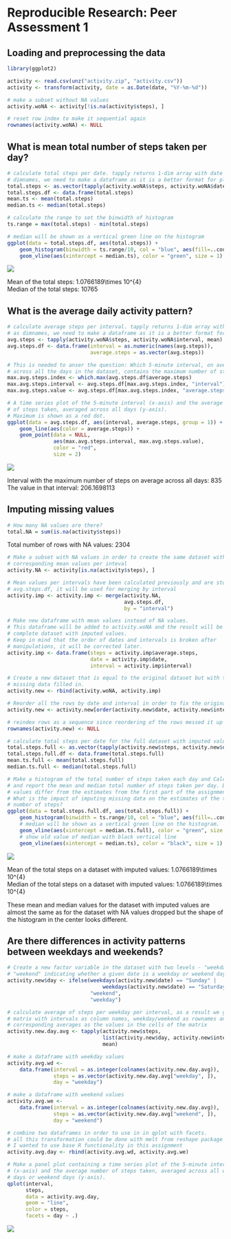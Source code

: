 # Reproducible Research: Peer Assessment 1



## Loading and preprocessing the data

```r
library(ggplot2)

activity <- read.csv(unz("activity.zip", "activity.csv"))
activity <- transform(activity, date = as.Date(date, "%Y-%m-%d"))

# make a subset without NA values
activity.woNA <- activity[!is.na(activity$steps), ]

# reset row index to make it sequential again
rownames(activity.woNA) <- NULL
```

## What is mean total number of steps taken per day?

```r
# calculate total steps per date. tapply returns 1-dim array with date as 
# dimnames, we need to make a dataframe as it is a better format for plotting
total.steps <- as.vector(tapply(activity.woNA$steps, activity.woNA$date, sum))
total.steps.df <- data.frame(total.steps)
mean.ts <- mean(total.steps)
median.ts <- median(total.steps)

# calculate the range to set the binwidth of histogram 
ts.range = max(total.steps) - min(total.steps)

# median will be shown as a vertical green line on the histogram
ggplot(data = total.steps.df, aes(total.steps)) + 
    geom_histogram(binwidth = ts.range/10, col = "blue", aes(fill=..count..)) + 
    geom_vline(aes(xintercept = median.ts), color = "green", size = 1)
```

![](PA1_template_files/figure-html/totals-1.png) 

Mean of the total steps: 1.0766189\times 10^{4}  
Median of the total steps: 10765    

## What is the average daily activity pattern?

```r
# calculate average steps per interval. tapply returns 1-dim array with interval
# as dimnames, we need to make a dataframe as it is a better format for plotting
avg.steps <- tapply(activity.woNA$steps, activity.woNA$interval, mean)
avg.steps.df <- data.frame(interval = as.numeric(names(avg.steps)), 
                           average.steps = as.vector(avg.steps))

# This is needed to anser the question: Which 5-minute interval, on average 
# across all the days in the dataset, contains the maximum number of steps?
max.avg.steps.index <- which.max(avg.steps.df$average.steps)
max.avg.steps.interval <- avg.steps.df[max.avg.steps.index, "interval"]
max.avg.steps.value <- avg.steps.df[max.avg.steps.index, "average.steps"]

# A time series plot of the 5-minute interval (x-axis) and the average number 
# of steps taken, averaged across all days (y-axis). 
# Maximum is shown as a red dot.
ggplot(data = avg.steps.df, aes(interval, average.steps, group = 1)) +
    geom_line(aes(color = average.steps)) + 
    geom_point(data = NULL, 
               aes(max.avg.steps.interval, max.avg.steps.value), 
               color = "red", 
               size = 2)
```

![](PA1_template_files/figure-html/averages-1.png) 

Interval with the maximum number of steps on average across all days: 835  
The value in that interval: 206.1698113  

## Imputing missing values

```r
# How many NA values are there?
total.NA = sum(is.na(activity$steps))
```

Total number of rows with NA values: 2304


```r
# Make a subset with NA values in order to create the same dataset with 
# corresponding mean values per inteval 
activity.NA <- activity[is.na(activity$steps), ]

# Mean values per intervals have been calculated previously and are stored in 
# avg.steps.df, it will be used for merging by interval
activity.imp <- activity.imp <- merge(activity.NA, 
                                      avg.steps.df, 
                                      by = "interval")

# Make new dataframe with mean values instead of NA values. 
# This dataframe will be added to activity.woNA and the result will be a 
# complete dataset with imputed values.
# Keep in mind that the order of dates and intervals is broken after 
# manipulations, it will be corrected later.
activity.imp <- data.frame(steps = activity.imp$average.steps, 
                           date = activity.imp$date, 
                           interval = activity.imp$interval)

# Create a new dataset that is equal to the original dataset but with the 
# missing data filled in. 
activity.new <- rbind(activity.woNA, activity.imp)

# Reorder all the rows by date and interval in order to fix the original order
activity.new <- activity.new[order(activity.new$date, activity.new$interval), ]

# reindex rows as a sequence since reordering of the rows messed it up
rownames(activity.new) <- NULL

# calculate total steps per date for the full dataset with imputed values. 
total.steps.full <- as.vector(tapply(activity.new$steps, activity.new$date, sum))
total.steps.full.df <- data.frame(total.steps.full)
mean.ts.full <- mean(total.steps.full)
median.ts.full <- median(total.steps.full)

# Make a histogram of the total number of steps taken each day and Calculate 
# and report the mean and median total number of steps taken per day. Do these 
# values differ from the estimates from the first part of the assignment? 
# What is the impact of imputing missing data on the estimates of the total daily 
# number of steps?
ggplot(data = total.steps.full.df, aes(total.steps.full)) + 
    geom_histogram(binwidth = ts.range/10, col = "blue", aes(fill=..count..)) + 
    # median will be shown as a vertical green line on the histogram.
    geom_vline(aes(xintercept = median.ts.full), color = "green", size = 1) +
    # show old value of median with black vertical line
    geom_vline(aes(xintercept = median.ts), color = "black", size = 1)
```

![](PA1_template_files/figure-html/imputing-1.png) 

Mean of the total steps on a dataset with imputed values: 1.0766189\times 10^{4}  
Median of the total steps on a dataset with imputed values: 1.0766189\times 10^{4}    

These mean and median values for the dataset with imputed values are almost the same as for the dataset with NA values dropped but the shape of the histogram in the center looks different.

## Are there differences in activity patterns between weekdays and weekends?

```r
# Create a new factor variable in the dataset with two levels - "weekday" and 
# "weekend" indicating whether a given date is a weekday or weekend day
activity.new$day <- ifelse(weekdays(activity.new$date) == "Sunday" | 
                               weekdays(activity.new$date) == "Saturday",
                           "weekend",
                           "weekday")

# calculate average of steps per weekday per interval, as a result we get
# matrix with intervals as column names, weekday/weekend as rownames and
# corresponding averages as the values in the cells of the matrix
activity.new.day.avg <- tapply(activity.new$steps, 
                               list(activity.new$day, activity.new$interval),
                               mean)

# make a dataframe with weekday values
activity.avg.wd <- 
    data.frame(interval = as.integer(colnames(activity.new.day.avg)), 
               steps = as.vector(activity.new.day.avg["weekday", ]),
               day = "weekday")

# make a dataframe with weekend values
activity.avg.we <- 
    data.frame(interval = as.integer(colnames(activity.new.day.avg)), 
               steps = as.vector(activity.new.day.avg["weekend", ]),
               day = "weekend")

# combine two dataframes in order to use in in qplot with facets.
# all this transformation could be done with melt from reshape package but
# I wanted to use base R functionality in this assignment
activity.avg.day <- rbind(activity.avg.wd, activity.avg.we)

# Make a panel plot containing a time series plot of the 5-minute interval 
# (x-axis) and the average number of steps taken, averaged across all weekday 
# days or weekend days (y-axis).
qplot(interval, 
      steps, 
      data = activity.avg.day, 
      geom = "line", 
      color = steps, 
      facets = day ~ .)
```

![](PA1_template_files/figure-html/patterns-1.png) 

